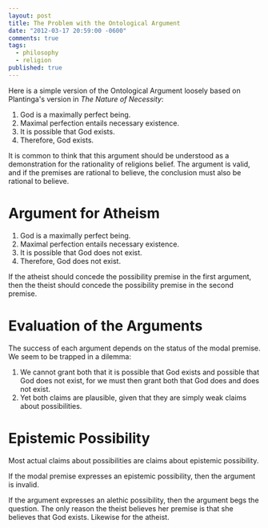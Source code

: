 ```yaml
---
layout: post
title: The Problem with the Ontological Argument
date: "2012-03-17 20:59:00 -0600"
comments: true
tags: 
  - philosophy
  - religion
published: true
---
```


Here is a simple version of the Ontological Argument loosely based on Plantinga's version in *The Nature of Necessity*:

1. God is a maximally perfect being.
2. Maximal perfection entails necessary existence.
3. It is possible that God exists.
4. Therefore, God exists.

It is common to think that this argument should be understood as a demonstration for the rationality of religions belief. The argument is valid, and if the premises are rational to believe, the conclusion must also be rational to believe.


# Argument for Atheism

1. God is a maximally perfect being.
2. Maximal perfection entails necessary existence.
3. It is possible that God does not exist.
4. Therefore, God does not exist.


If the atheist should concede the possibility premise in the first argument, then the theist should concede the possibility premise in the second premise. 

# Evaluation of the Arguments

The success of each argument depends on the status of the modal premise. We seem to be trapped in a dilemma:

1. We cannot grant both that it is possible that God exists and possible that God does not exist, for we must then grant both that God does and does not exist. 
2. Yet both claims are plausible, given that they are simply weak claims about possibilities.

# Epistemic Possibility

Most actual claims about possibilities are claims about epistemic possibility. 

If the modal premise expresses an epistemic possibility, then the argument is invalid. 

If the argument expresses an alethic possibility, then the argument begs the question. The only reason the theist believes her premise is that she believes that God exists. Likewise for the atheist.
